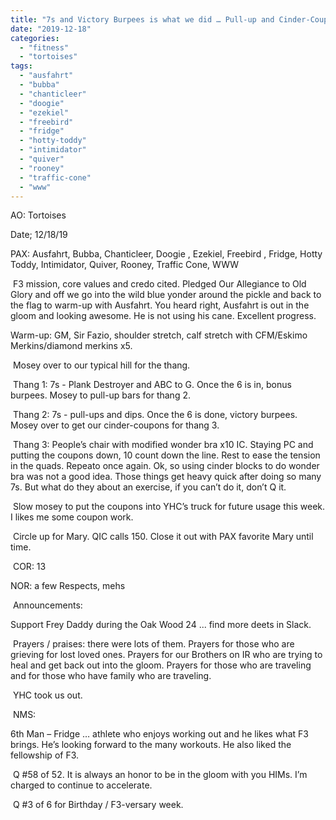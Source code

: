```yaml
---
title: "7s and Victory Burpees is what we did … Pull-up and Cinder-Coupons were used."
date: "2019-12-18"
categories: 
  - "fitness"
  - "tortoises"
tags: 
  - "ausfahrt"
  - "bubba"
  - "chanticleer"
  - "doogie"
  - "ezekiel"
  - "freebird"
  - "fridge"
  - "hotty-toddy"
  - "intimidator"
  - "quiver"
  - "rooney"
  - "traffic-cone"
  - "www"
---
```


AO: Tortoises

Date; 12/18/19

PAX: Ausfahrt, Bubba, Chanticleer, Doogie , Ezekiel, Freebird , Fridge, Hotty Toddy, Intimidator, Quiver, Rooney, Traffic Cone, WWW

 F3 mission, core values and credo cited. Pledged Our Allegiance to Old Glory and off we go into the wild blue yonder around the pickle and back to the flag to warm-up with Ausfahrt. You heard right, Ausfahrt is out in the gloom and looking awesome. He is not using his cane. Excellent progress.

Warm-up: GM, Sir Fazio, shoulder stretch, calf stretch with CFM/Eskimo Merkins/diamond merkins x5.

 Mosey over to our typical hill for the thang.

 Thang 1: 7s - Plank Destroyer and ABC to G. Once the 6 is in, bonus burpees. Mosey to pull-up bars for thang 2.

 Thang 2: 7s - pull-ups and dips. Once the 6 is done, victory burpees. Mosey over to get our cinder-coupons for thang 3.

 Thang 3: People’s chair with modified wonder bra x10 IC. Staying PC and putting the coupons down, 10 count down the line. Rest to ease the tension in the quads. Repeato once again. Ok, so using cinder blocks to do wonder bra was not a good idea. Those things get heavy quick after doing so many 7s. But what do they about an exercise, if you can’t do it, don’t Q it.

 Slow mosey to put the coupons into YHC’s truck for future usage this week. I likes me some coupon work.

 Circle up for Mary. QIC calls 150. Close it out with PAX favorite Mary until time.

 COR: 13

NOR: a few Respects, mehs

 Announcements:

Support Frey Daddy during the Oak Wood 24 ... find more deets in Slack.

 Prayers / praises: there were lots of them. Prayers for those who are grieving for lost loved ones. Prayers for our Brothers on IR who are trying to heal and get back out into the gloom. Prayers for those who are traveling and for those who have family who are traveling.

 YHC took us out.

 NMS:

6th Man – Fridge … athlete who enjoys working out and he likes what F3 brings. He’s looking forward to the many workouts. He also liked the fellowship of F3.

 Q #58 of 52. It is always an honor to be in the gloom with you HIMs. I’m charged to continue to accelerate.

 Q #3 of 6 for Birthday / F3-versary week.
